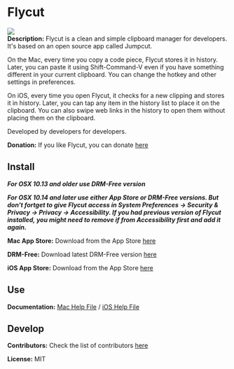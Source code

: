 # Flycut
<a href="https://github.com/TermiT/Flycut/releases"><img src="http://a3.mzstatic.com/us/r1000/047/Purple/fb/53/f2/mzi.mcaxwyjm.175x175-75.png" /></a><br />
**Description:**
Flycut is a clean and simple clipboard manager for developers. It's based on an open source app called Jumpcut.

On the Mac, every time you copy a code piece, Flycut stores it in history. Later, you can paste it using Shift-Command-V even if you have something different in your current clipboard. You can change the hotkey and other settings in preferences.

On iOS, every time you open Flycut, it checks for a new clipping and stores it in history. Later, you can tap any item in the history list to place it on the clipboard. You can also swipe web links in the history to open them without placing them on the clipboard.

Developed by developers for developers.

**Donation:**
If you like Flycut, you can donate [here](https://paypal.me/flycut)

## Install

***For OSX 10.13 and older use DRM-Free version***

***For OSX 10.14 and later use either App Store or DRM-Free versions. But don't fortget to give Flycut access in System Preferences -> Security & Privacy -> Privacy -> Accessibility. If you had previous version of Flycut installed, you might need to remove if from Accessibility first and add it again.***

**Mac App Store:**
Download from the App Store [here](http://itunes.apple.com/us/app/flycut-clipboard-manager/id442160987?mt=12)

**DRM-Free:**
Download latest DRM-Free version [here](https://github.com/TermiT/Flycut/releases)

**iOS App Store:**
Download from the App Store [here](https://itunes.apple.com/us/app/flycut/id1273639655?mt=8)

## Use
**Documentation:**
[Mac Help File](help.md) / [iOS Help File](help.iOS.md)

## Develop
**Contributors:**
Check the list of contributors [here](https://github.com/TermiT/Flycut/graphs/contributors)

**License:**
MIT
